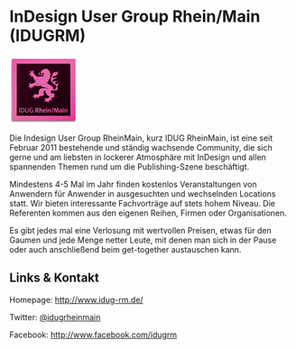 # InDesign User Group Rhein/Main (IDUGRM)
![InDesign User Group Rhein/Main](./idugrm.logo.png)

Die Indesign User Group RheinMain, kurz IDUG RheinMain, ist eine seit Februar 2011 bestehende und
ständig wachsende Community, die sich gerne und am liebsten in lockerer Atmosphäre mit InDesign und allen
spannenden Themen rund um die Publishing-Szene beschäftigt.

Mindestens 4-5 Mal im Jahr finden kostenlos Veranstaltungen von Anwendern für Anwender in ausgesuchten und
wechselnden Locations statt. Wir bieten interessante Fachvorträge auf stets hohem Niveau. Die Referenten kommen
aus den eigenen Reihen, Firmen oder Organisationen.

Es gibt jedes mal eine Verlosung mit wertvollen Preisen, etwas für den Gaumen und jede Menge netter Leute, mit
denen man sich in der Pause oder auch anschließend beim get-together austauschen kann.


## Links &amp; Kontakt

Homepage: <http://www.idug-rm.de/>


Twitter: [@idugrheinmain](https://twitter.com/@idugrheinmain)

Facebook: <http://www.facebook.com/idugrm>







